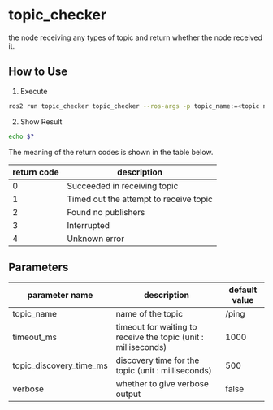 # topic_checker

the node receiving any types of topic and return whether the node received it.

## How to Use

1. Execute
```bash
ros2 run topic_checker topic_checker --ros-args -p topic_name:=<topic name>
```

2. Show Result
```bash
echo $?
```

The meaning of the return codes is shown in the table below.

| return code | description                            |
|-------------|----------------------------------------|
| 0           | Succeeded in receiving topic           |
| 1           | Timed out the attempt to receive topic |
| 2           | Found no publishers                    |
| 3           | Interrupted                            |
| 4           | Unknown error                          |

## Parameters

| parameter name          | description                                                    | default value |
|-------------------------|----------------------------------------------------------------|---------------|
| topic_name              | name of the topic                                              | /ping         |
| timeout_ms              | timeout for waiting to receive the topic (unit : milliseconds) | 1000          |
| topic_discovery_time_ms | discovery time for the topic (unit : milliseconds)             | 500           |
| verbose                 | whether to give verbose output                                 | false         |
